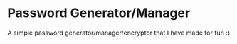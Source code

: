 # Password Generator/Manager
A simple password generator/manager/encryptor that I have made for fun :)
